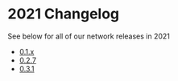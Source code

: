 # 2021 Changelog

See below for all of our network releases in 2021

- [0.1.x](v0.1.x.md)
- [0.2.7](v0.2.7.md)
- [0.3.1](v0.3.1.md)
